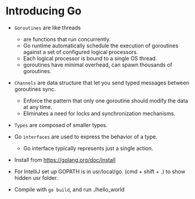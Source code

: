 # Introducing Go

* `Goroutines` are like threads
  * are functions that run concurrently.
  * Go runtime automatically schedule the execution of goroutines against a set of configured logical processors.
  * Each logical processor is bound to a single OS thread.
  * goroutines have minimal overhead, can spawn thousands of goroutines.

* `Channels` are data structure that let you send typed messages between goroutines sync.
  * Enforce the pattern that only one goroutine should modify the data at any time.
  * Eliminates a need for locks and synchronization mechanisms.

* `Types` are composed of smaller types.

* Go `interfaces` are used to express the behavior of a type.
  * Go interface typically represents just a single action.
  
* Install from https://golang.org/doc/install

* For IntelliJ set up GOPATH is in usr/local/go. (cmd + shift + .) to show hidden usr folder.
  
* Compile with `go build`, and run ./hello_world
  
